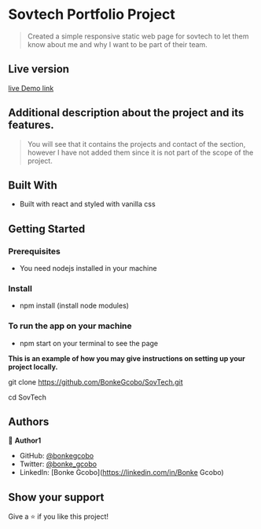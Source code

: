 # Sovtech Portfolio Project

> Created a simple responsive static web page for sovtech to let them know about me and why I want to be part of their team. 

## Live version

[live Demo link](https://sovtechbonke.netlify.app/)

## Additional description about the project and its features.
> You will see that it contains the projects and contact of the section, however I have not added them since it is not part of the scope of the project.


## Built With
- Built with react and styled with vanilla css


## Getting Started

### Prerequisites
- You need nodejs installed in your machine

### Install
- npm install (install node modules)


### To run the app on your machine
- npm start on your terminal to see the page


**This is an example of how you may give instructions on setting up your project locally.**

  git clone https://github.com/BonkeGcobo/SovTech.git                                                                          
  
  cd SovTech

## Authors

👤 **Author1**

- GitHub: [@bonkegcobo](https://github.com/bonkegcobo)
- Twitter: [@bonke_gcobo](https://twitter.com/bonke_gcobo)
- LinkedIn: [Bonke Gcobo](https://linkedin.com/in/Bonke Gcobo)


## Show your support

Give a ⭐️ if you like this project!


